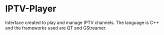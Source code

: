 # IPTV-Player
Interface created to play and manage IPTV channels.  The language is C++ and the frameworks used are QT and GStreamer.
